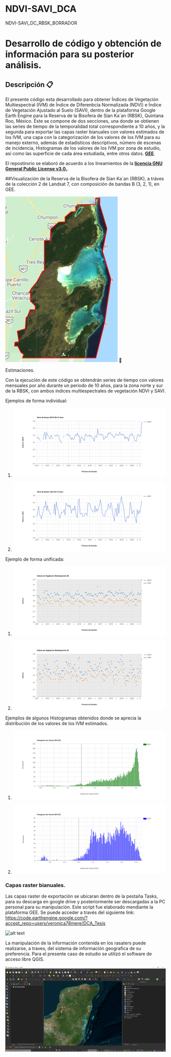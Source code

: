 # NDVI-SAVI_DCA
NDVI-SAVI_DC_RBSK_BORRADOR
# Desarrollo de código y obtención de información para su posterior análisis.

## Descripción 📋
El presente código esta desarrollado para obtener Índices de Vegetación Multiespectral (IVM) de Índice de Diferenbcia Normalizada (NDVI) e Índice de Vegetación Ajustado al Suelo (SAVI), dentro de la plataforma Google Earth Engine para la Reserva de la Bisofera de Sian Ka´an (RBSK), Quintana Roo, México. Éste se compone de dos secciones, una donde se obtienen las series de tiempo de la temporalidad total correspondiente a 10 años, y la segunda para exportar las capas raster bianuales con valores estimados de los IVM, una capa con la categorización de los valores de los IVM para su manejo externo, además de estadisticos descriptivos, número de escenas de incidencia, Histogramas de los valores de los IVM por zona de estudio, así como las superficie de cada área estudiada, entre otros datos.   [**GEE**](https://developers.google.com/earth-engine/guides/getstarted?hl=en).

El repostirorio se elaboró de acuerdo a los lineamientos de la [**licencia GNU General Public License v3.0.**](https://choosealicense.com/licenses/gpl-3.0/).

##Visualización de la Reserva de la Bisofera de Sian Ka´an (RBSK), a tráves de la colección 2 de Landsat 7, con composición de bandas B (3, 2, 1), en GEE.

![alt text](https://github.com/demostenesmx/NDVI-SAVI_DCA/blob/main/C02_B_3_2_1_RBSK.JPG) 📖

Estimaciones.

Con la ejecución de este código se obtendrán series de tiempo con valores mensuales por año durante un periodo de 10 años, para la zona norte y sur de la RBSK, con ambos índices multiespectrales de vegetación NDVI y SAVI.

Ejemplos de forma individual:

1. ![alt text](https://github.com/demostenesmx/NDVI-SAVI_DCA/blob/main/NDVI-ZN.png)

2. ![alt text](https://github.com/demostenesmx/NDVI-SAVI_DCA/blob/main/SAVI-ZS.png)

Ejemplo de forma unificada:

1. ![alt text](https://github.com/demostenesmx/NDVI-SAVI_DCA/blob/main/IVM_ZN_NDVI-SAVI.png)

2. ![alt text](https://github.com/demostenesmx/NDVI-SAVI_DCA/blob/main/IVM_ZS_NDVI-SAVI.png)

Ejemplos de algunos Histogramas obtenidos donde se aprecia la distribución de los valores de los IVM estimados. 

1. ![alt text](https://github.com/demostenesmx/NDVI-SAVI_DCA/blob/main/HIST_NDVI_ZN.png)

2. ![alt text](https://github.com/demostenesmx/NDVI-SAVI_DCA/blob/main/HIST_NDVI_ZS.png)


### Capas raster bianuales. 
Las capas raster de exportación se ubicaran dentro de la pestaña Tasks, para su descarga en google drive y posteriormente ser descargadas a la PC personal para su manipulación. Este script fue elaborado mendiante la plataforma GEE. Se puede acceder a través del siguiente link: https://code.earthengine.google.com/?accept_repo=users/veronica78mere/DCA_Tesis

![alt text](https://github.com/demostenesmx/NDVI-SAVI_DCA/blob/main/Raster_Exportación.JPG)

La manipulación de la información contenida en los rasaters puede realizarse, a traves, del sistema de información geografica de su preferencia. Para el presente caso de estudio se utilizó el software de acceso libre QGIS.

![alt text](https://github.com/demostenesmx/NDVI-SAVI_DCA/blob/main/QGis.JPG)
